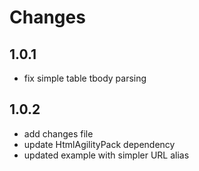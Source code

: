 Changes
=======

1.0.1
-----

- fix simple table tbody parsing

1.0.2
-----

- add changes file
- update HtmlAgilityPack dependency
- updated example with simpler URL alias
